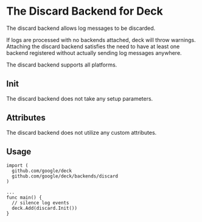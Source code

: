 # The Discard Backend for Deck

The discard backend allows log messages to be discarded.

If logs are processed with no backends attached, deck will throw warnings.
Attaching the discard backend satisfies the need to have at least one backend
registered without actually sending log messages anywhere.

The discard backend supports all platforms.

## Init

The discard backend does not take any setup parameters.

## Attributes

The discard backend does not utilize any custom attributes.

## Usage

```
import (
  github.com/google/deck
  github.com/google/deck/backends/discard
)

...
func main() {
  // silence log events
  deck.Add(discard.Init())
}
```
